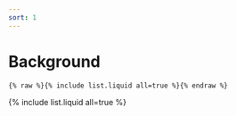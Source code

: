 ```yaml
---
sort: 1
---
```


# Background

```
{% raw %}{% include list.liquid all=true %}{% endraw %}
```

{% include list.liquid all=true %}

